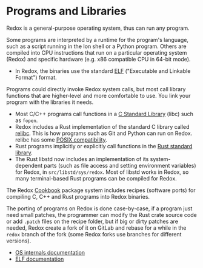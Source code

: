 # Programs and Libraries

Redox is a general-purpose operating system, thus can run any program.

Some programs are interpreted by a runtime for the program's language, such as a script running in the Ion shell or a Python program. Others are compiled into CPU instructions that run on a particular operating system (Redox) and specific hardware (e.g. x86 compatible CPU in 64-bit mode).

- In Redox, the binaries use the standard [ELF](https://en.wikipedia.org/wiki/Executable_and_Linkable_Format) ("Executable and Linkable Format") format.

Programs could directly invoke Redox system calls, but most call library functions that are higher-level and more comfortable to use. You link your program with the libraries it needs.

- Most C/C++ programs call functions in a [C Standard Library](https://en.wikipedia.org/wiki/C_standard_library) (libc) such as `fopen`.
- Redox includes a Rust implementation of the standard C library called [relibc](https://gitlab.redox-os.org/redox-os/relibc/). This is how programs such as Git and Python can run on Redox. relibc has some [POSIX compatibility](https://en.wikipedia.org/wiki/C_POSIX_library).
- Rust programs implicitly or explicitly call functions in the [Rust standard library](https://doc.rust-lang.org/std/).
- The Rust libstd now includes an implementation of its system-dependent parts (such as file access and setting environment variables) for Redox, in `src/libstd/sys/redox`. Most of libstd works in Redox, so many terminal-based Rust programs can be compiled for Redox.

The Redox [Cookbook](https://gitlab.redox-os.org/redox-os/cookbook) package system includes recipes (software ports) for compiling C, C++ and Rust programs into Redox binaries.

The porting of programs on Redox is done case-by-case, if a program just need small patches, the programmer can modify the Rust crate source code or add `.patch` files on the recipe folder, but if big or dirty patches are needed, Redox create a fork of it on GitLab and rebase for a while in the `redox` branch of the fork (some Redox forks use branches for different versions).

- [OS internals documentation](https://wiki.osdev.org/How_kernel,_compiler,_and_C_library_work_together)
- [ELF documentation](https://wiki.osdev.org/ELF)
